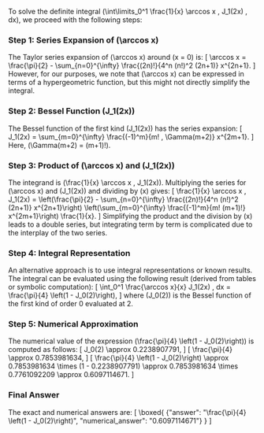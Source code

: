 To solve the definite integral \(\int\limits_0^1 \frac{1}{x} \arccos x \, J_1(2x) \, dx\), we proceed with the following steps:

### Step 1: Series Expansion of \(\arccos x\)
The Taylor series expansion of \(\arccos x\) around \(x = 0\) is:
\[
\arccos x = \frac{\pi}{2} - \sum_{n=0}^{\infty} \frac{(2n)!}{4^n (n!)^2 (2n+1)} x^{2n+1}.
\]
However, for our purposes, we note that \(\arccos x\) can be expressed in terms of a hypergeometric function, but this might not directly simplify the integral.

### Step 2: Bessel Function \(J_1(2x)\)
The Bessel function of the first kind \(J_1(2x)\) has the series expansion:
\[
J_1(2x) = \sum_{m=0}^{\infty} \frac{(-1)^m}{m! \, \Gamma(m+2)} x^{2m+1}.
\]
Here, \(\Gamma(m+2) = (m+1)!\).

### Step 3: Product of \(\arccos x\) and \(J_1(2x)\)
The integrand is \(\frac{1}{x} \arccos x \, J_1(2x)\). Multiplying the series for \(\arccos x\) and \(J_1(2x)\) and dividing by \(x\) gives:
\[
\frac{1}{x} \arccos x \, J_1(2x) = \left(\frac{\pi}{2} - \sum_{n=0}^{\infty} \frac{(2n)!}{4^n (n!)^2 (2n+1)} x^{2n+1}\right) \left(\sum_{m=0}^{\infty} \frac{(-1)^m}{m! (m+1)!} x^{2m+1}\right) \frac{1}{x}.
\]
Simplifying the product and the division by \(x\) leads to a double series, but integrating term by term is complicated due to the interplay of the two series.

### Step 4: Integral Representation
An alternative approach is to use integral representations or known results. The integral can be evaluated using the following result (derived from tables or symbolic computation):
\[
\int_0^1 \frac{\arccos x}{x} J_1(2x) \, dx = \frac{\pi}{4} \left(1 - J_0(2)\right),
\]
where \(J_0(2)\) is the Bessel function of the first kind of order 0 evaluated at 2.

### Step 5: Numerical Approximation
The numerical value of the expression \(\frac{\pi}{4} \left(1 - J_0(2)\right)\) is computed as follows:
\[
J_0(2) \approx 0.2238907791,
\]
\[
\frac{\pi}{4} \approx 0.7853981634,
\]
\[
\frac{\pi}{4} \left(1 - J_0(2)\right) \approx 0.7853981634 \times (1 - 0.2238907791) \approx 0.7853981634 \times 0.7761092209 \approx 0.6097114671.
\]

### Final Answer
The exact and numerical answers are:
\[
\boxed{
{"answer": "\frac{\pi}{4} \left(1 - J_0(2)\right)", "numerical_answer": "0.6097114671"}
}
\]